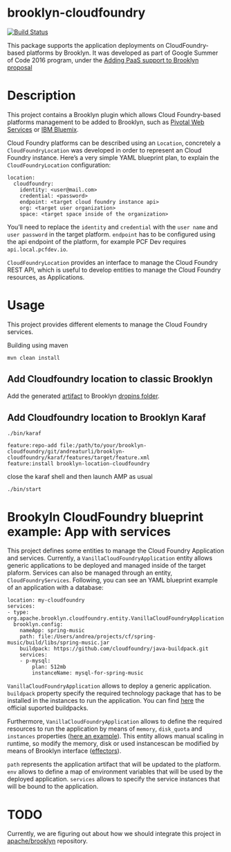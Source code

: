 brooklyn-cloudfoundry
=====

 [![Build Status](https://travis-ci.org/kiuby88/brooklyn-cloudfoundry.svg?branch=master)](https://travis-ci.org/kiuby88/brooklyn-cloudfoundry)

This package supports the application deployments on CloudFoundry-based platforms by Brooklyn. It was developed as part of Google Summer of Code 2016 program, under the [Adding PaaS support to Brooklyn proposal](https://summerofcode.withgoogle.com/projects/#6531111119224832)

# Description
This project contains a Brooklyn plugin which allows Cloud Foundry-based platforms management to be added to Brooklyn, such as [Pivotal Web Services](https://run.pivotal.io/) or [IBM Bluemix](https://console.ng.bluemix.net/).

Cloud Foundry platforms can be described using an `Location`, concretely a `CloudFoundryLocation` was developed in order to represent an Cloud Foundry instance. Here’s a very simple YAML blueprint plan, to explain the `CloudFoundryLocation` configuration:
```
location:
  cloudfoundry:
    identity: <user@mail.com>
    credential: <password>
    endpoint: <target cloud foundry instance api>
    org: <target user organization>
    space: <target space inside of the organization>
```

You’ll need to replace the `identity` and `credential` with the `user name` and `user password` in the target platform.
`endpoint` has to be configured using the api endpoint of the platform, for example PCF Dev requires `api.local.pcfdev.io`.

`CloudFoundryLocation` provides an interface to manage the Cloud Foundry REST API, which is useful to develop entities to manage the Cloud Foundry resources, as Applications.

# Usage
This project provides different elements to manage the Cloud Foundry services.

Building using maven
```
mvn clean install
```

## Add Cloudfoundry location to classic Brooklyn

Add the generated [artifact](target/brooklyn-cloudfoundry-1.0-SNAPSHOT.jar) to Brooklyn [dropins folder](https://brooklyn.apache.org/v/0.9.0/ops/externalized-configuration.html#writing-custom-external-configuration-suppliers).

## Add Cloudfoundry location to Brooklyn Karaf

```
./bin/karaf

feature:repo-add file:/path/to/your/brooklyn-cloudfoundry/git/andreaturli/brooklyn-cloudfoundry/karaf/features/target/feature.xml
feature:install brooklyn-location-cloudfoundry
```
close the karaf shell and then launch AMP as usual
```
./bin/start
```

# Brookyln CloudFoundry blueprint example: App with services
This project defines some entities to manage the Cloud Foundry Application and services.
Currently, a `VanillaCloudFoundryApplication` entity allows generic applications to be deployed and managed inside of the target plaform. Services  can also be managed through an entity, `CloudFoundryServices`. Following, you can see an YAML blueprint example of an application with a database:
```
location: my-cloudfoundry
services:
- type: org.apache.brooklyn.cloudfoundry.entity.VanillaCloudFoundryApplication
  brooklyn.config:
    nameApp: spring-music
    path: file:/Users/andrea/projects/cf/spring-music/build/libs/spring-music.jar
    buildpack: https://github.com/cloudfoundry/java-buildpack.git
    services:
    - p-mysql:
        plan: 512mb
        instanceName: mysql-for-spring-music
```
`VanillaCloudFoundryApplication` allows to deploy a generic application. `buildpack` property specify the required technology package that has to be installed in the instances to run the application. You can find [here](https://docs.cloudfoundry.org/buildpacks/) the official suported buildpacks.

Furthermore, `VanillaCloudFoundryApplication` allows to define the required resources to run the application by means of `memory`, `disk_quota` and `instances` properties ([here an example](https://github.com/kiuby88/brooklyn-cloudfoundry/blob/master/src/test/resources/vanilla-cf-resources-profile.yml)). This entity allows manual scaling in runtime, so modify the memory, disk or used instancescan be modified by means of Brooklyn interface ([effectors](https://brooklyn.apache.org/v/latest/concepts/configuration-sensor-effectors.html#sensors-and-effectors)).

`path` represents the application artifact that will be updated to the platform.
`env` allows to define a map of environment variables that will be used by the deployed application.
`services` allows to specify the service instances that will be bound to the application.

# TODO
Currently, we are figuring out about how we should integrate this project in [apache/brooklyn](https://github.com/apache/brooklyn/) repository.

